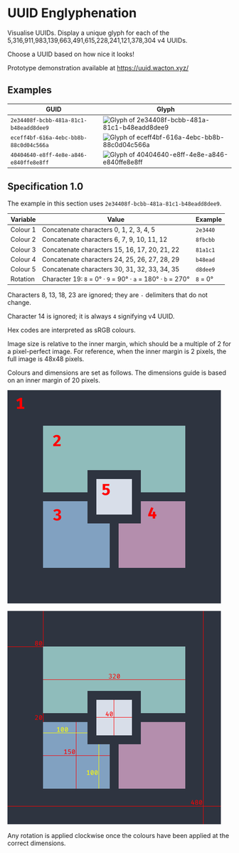 # UUID Englyphenation
Visualise UUIDs. Display a unique glyph for each of the 5,316,911,983,139,663,491,615,228,241,121,378,304 v4 UUIDs.

Choose a UUID based on how nice it looks!

Prototype demonstration available at https://uuid.wacton.xyz/

## Examples

| GUID                                   | Glyph                                                                                                          |
|----------------------------------------|----------------------------------------------------------------------------------------------------------------|
| `2e34408f-bcbb-481a-81c1-b48eadd8dee9` | ![Glyph of 2e34408f-bcbb-481a-81c1-b48eadd8dee9](https://uuid.wacton.xyz/2e34408f-bcbb-481a-81c1-b48eadd8dee9) |
| `eceff4bf-616a-4ebc-bb8b-88c0d04c566a` | ![Glyph of eceff4bf-616a-4ebc-bb8b-88c0d04c566a](https://uuid.wacton.xyz/eceff4bf-616a-4ebc-bb8b-88c0d04c566a) |
| `40404640-e8ff-4e8e-a846-e840ffe8e8ff` | ![Glyph of 40404640-e8ff-4e8e-a846-e840ffe8e8ff](https://uuid.wacton.xyz/40404640-e8ff-4e8e-a846-e840ffe8e8ff) |

## Specification 1.0

The example in this section uses `2e34408f-bcbb-481a-81c1-b48eadd8dee9`.

| Variable | Value                                                        | Example  |
|----------|--------------------------------------------------------------|----------|
| Colour 1 | Concatenate characters 0, 1, 2, 3, 4, 5                      | `2e3440` |
| Colour 2 | Concatenate characters 6, 7, 9, 10, 11, 12                   | `8fbcbb` | 
| Colour 3 | Concatenate characters 15, 16, 17, 20, 21, 22                | `81a1c1` |
| Colour 4 | Concatenate characters 24, 25, 26, 27, 28, 29                | `b48ead` |
| Colour 5 | Concatenate characters 30, 31, 32, 33, 34, 35                | `d8dee9` |
| Rotation | Character 19: `8` = 0° · `9` = 90° · `a` = 180° · `b` = 270° | `8` = 0° |

Characters 8, 13, 18, 23 are ignored; they are `-` delimiters that do not change.

Character 14 is ignored; it is always `4` signifying v4 UUID.

Hex codes are interpreted as sRGB colours.

Image size is relative to the inner margin, which should be a multiple of 2 for a pixel-perfect image.
For reference, when the inner margin is 2 pixels, the full image is 48x48 pixels.

Colours and dimensions are set as follows. The dimensions guide is based on an inner margin of 20 pixels.

![Glyph colours](./Colours.png)

![Glyph dimensions](./Dimensions.png)

Any rotation is applied clockwise once the colours have been applied at the correct dimensions.
